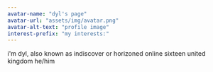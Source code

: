 ```yaml
---
avatar-name: "dyl's page"
avatar-url: "assets/img/avatar.png"
avatar-alt-text: "profile image"
interest-prefix: "my interests:"
---
```


i'm dyl, also known as indiscover or horizoned online
sixteen
united kingdom
he/him

